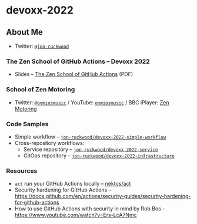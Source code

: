 # devoxx-2022

## About Me

- Twitter: [`@jon-ruckwood`](https://twitter.com/jonruckwood)

### The Zen School of GitHub Actions – Devoxx 2022

- Slides – [The Zen School of GitHub Actions](https://github.com/jon-ruckwood/devoxx-2022/blob/main/The%20Zen%20School%20of%20GitHub%20Actions%20-%20Devoxx%20UK%202022.pdf) (PDF)

### School of Zen Motoring

- Twitter: [`@ogmiosmusic`](https://twitter.com/ogmiosmusic) / YouTube: [`ogmiosmusic`](https://www.youtube.com/user/ogmiosmusic) / BBC iPlayer: [Zen Motoring](https://www.bbc.co.uk/iplayer/episodes/p0bf93rd/zen-motoring)

### Code Samples

- Simple workflow – [`jon-ruckwood/devoxx-2022-simple-workflow`](https://github.com/jon-ruckwood/devoxx-2022-simple-workflow)
- Cross-repository workflows:
  - Service repository – [`jon-ruckwood/devoxx-2022-service`](https://github.com/jon-ruckwood/devoxx-2022-service) 
  - GitOps repository – [`jon-ruckwood/devoxx-2022-infrastructure`](http://github.com/jon-ruckwood/devoxx-2022-infrastructure)

### Resources

- `act` run your GitHub Actions locally – [nektos/act](https://github.com/nektos/act)
- Security hardening for GitHub Actions – https://docs.github.com/en/actions/security-guides/security-hardening-for-github-actions
- How to use GitHub Actions with security in mind by Rob Bos – https://www.youtube.com/watch?v=Ers-LcA7Nmc 
